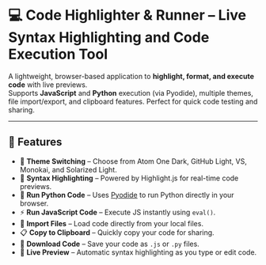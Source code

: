 # 💻 Code Highlighter & Runner – Live Syntax Highlighting and Code Execution Tool

A lightweight, browser-based application to **highlight, format, and execute code** with live previews.  
Supports **JavaScript** and **Python** execution (via Pyodide), multiple themes, file import/export, and clipboard features. Perfect for quick code testing and sharing.

---

## 🚀 Features
- 🎨 **Theme Switching** – Choose from Atom One Dark, GitHub Light, VS, Monokai, and Solarized Light.
- 📝 **Syntax Highlighting** – Powered by Highlight.js for real-time code previews.
- 🐍 **Run Python Code** – Uses [Pyodide](https://pyodide.org/) to run Python directly in your browser.
- ⚡ **Run JavaScript Code** – Execute JS instantly using `eval()`.
- 📂 **Import Files** – Load code directly from your local files.
- 📋 **Copy to Clipboard** – Quickly copy your code for sharing.
- 💾 **Download Code** – Save your code as `.js` or `.py` files.
- 🔄 **Live Preview** – Automatic syntax highlighting as you type or edit code.


